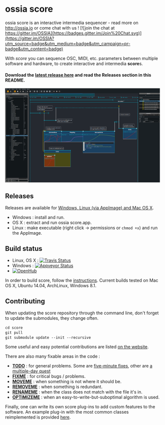 ossia score
=======


ossia score is an interactive intermedia sequencer - read more on http://ossia.io or come chat with us ! [![join the chat at https://gitter.im/OSSIA](https://badges.gitter.im/Join%20Chat.svg)](https://gitter.im/OSSIA?utm_source=badge&utm_medium=badge&utm_campaign=pr-badge&utm_content=badge)

With *score* you can sequence OSC, MIDI, etc. parameters between multiple software and hardware, to create interactive and intermedia **score**s.

#### Download the [latest release here](https://github.com/OSSIA/score/releases/) and read the Releases section in this README.

![ossia score screenshot](/Documentation/score.png?raw=true)

## Releases

Releases are available for [Windows, Linux (via AppImage) and Mac OS X](https://github.com/OSSIA/score/releases/latest).

* Windows : install and run.
* OS X : extract and run ossia score.app.
* Linux : make executable (right click -> permissions or `chmod +x`) and run the AppImage.

## Build status
* Linux, OS X : [![Travis Status](https://travis-ci.org/OSSIA/score.svg?branch=master)](https://travis-ci.org/OSSIA/score)
* Windows : [![Appveyor Status](https://ci.appveyor.com/api/projects/status/github/OSSIA/score?branch=master&svg=true)](https://ci.appveyor.com/project/JeanMichalCelerier/i-score)
* [![OpenHub](https://www.openhub.net/p/i-score/widgets/project_thin_badge.gif)](https://www.openhub.net/p/i-score)

In order to build score, follow the [instructions](https://github.com/OSSIA/score/wiki/Build-and-install).
Current builds tested on Mac OS X, Ubuntu 14.04, ArchLinux, Windows 8.1.

## Contributing

When updating the score repository through the command line, don't forget to update the submodules, they change often.

    cd score
    git pull
    git submodule update --init --recursive
    
Some useful and easy potential contributions are listed [on the website](http://ossia.io/contributing/).

There are also many fixable areas in the code : 

* [**TODO**](https://github.com/OSSIA/score/search?q=TODO) : for general problems. Some are [five-minute fixes](https://github.com/OSSIA/score/blob/2e393a1786154c11d766e6c6476cc2bd5faa95d0/base/plugins/iscore-lib-process/Process/Style/ScenarioStyle.cpp#L3), other are [a multiple-day quest](https://github.com/OSSIA/score/blob/2e393a1786154c11d766e6c6476cc2bd5faa95d0/base/lib/core/plugin/PluginDependencyGraph.hpp#L67)
* [**FIXME**](https://github.com/OSSIA/score/search?q=FIXME) : for critical bugs / problems.
* [**MOVEME**](https://github.com/OSSIA/score/search?q=REMOVEME) : when something is not where it should be.
* [**REMOVEME**](https://github.com/OSSIA/score/search?q=REMOVEME) : when something is redundant.
* [**RENAMEME**](https://github.com/OSSIA/score/search?q=RENAMEME) : when the class does not match with the file it's in.
* [**OPTIMIZEME**](https://github.com/OSSIA/score/search?q=OPTIMIZEME) : when an easy-to-write-but-suboptimal algorithm is used.

Finally, one can write its own score plug-ins to add custom features to the software.
An example plug-in with the most common classes reimplemented is provided [here](https://github.com/OSSIA/iscore-addon-tutorial).
